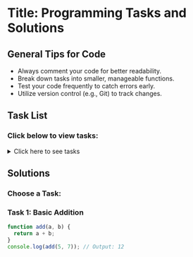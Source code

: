 # Title: Programming Tasks and Solutions

## General Tips for Code
- Always comment your code for better readability.
- Break down tasks into smaller, manageable functions.
- Test your code frequently to catch errors early.
- Utilize version control (e.g., Git) to track changes.

## Task List
### Click below to view tasks:
<details>
  <summary>Click here to see tasks</summary>
  - Task 1: Basic Addition
  - Task 2: String Reversal
  - Task 3: Factorial Calculation
  - Task 4: FizzBuzz
</details>

## Solutions

### Choose a Task:

<!-- Here is an example layout that can represent the structure -->

### Task 1: Basic Addition
```javascript
function add(a, b) {
  return a + b;
}
console.log(add(5, 7)); // Output: 12
